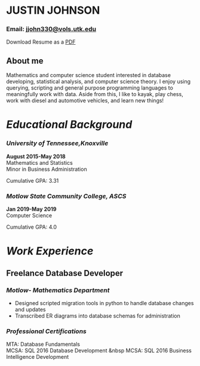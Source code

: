 # **JUSTIN JOHNSON**

### Email: jjohn330@vols.utk.edu

Download Resume as a [PDF]()

## About me
Mathematics and computer science student interested in database developing, statistical analysis, and computer science theory. I enjoy using querying, scripting and general purpose programming languages to meaningfully work with data. Aside from this, I like to kayak, play chess, work with diesel and automotive vehicles, and learn new things!

# *Educational Background*
### *University of Tennessee,Knoxville*
**August 2015-May 2018**   
Mathematics and Statistics  
Minor in Business Administration

Cumulative GPA: 3.31

### *Motlow State Community College, ASCS*
**Jan 2019-May 2019**   
Computer Science

Cumulative GPA: 4.0


# *Work Experience*
## **Freelance Database Developer**
### *Motlow- Mathematics Department*
* Designed scripted migration tools in python to handle database changes and updates
* Transcribed ER diagrams into database schemas for administration

### *Professional Certifications*
MTA: Database Fundamentals  
MCSA: SQL 2016 Database Development
&nbsp 
MCSA: SQL 2016 Business Intelligence Development

